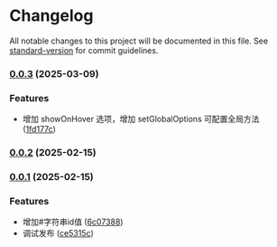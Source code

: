 # Changelog

All notable changes to this project will be documented in this file. See [standard-version](https://github.com/conventional-changelog/standard-version) for commit guidelines.

### [0.0.3](https://github.com/cdxxiaomao/resize-element/compare/v0.0.2...v0.0.3) (2025-03-09)


### Features

* 增加 showOnHover 选项，增加 setGlobalOptions 可配置全局方法 ([1fd177c](https://github.com/cdxxiaomao/resize-element/commit/1fd177c9f8868be4159d983c08588bf71c3dbbe0))

### [0.0.2](https://github.com/cdxxiaomao/resize-element/compare/v0.0.1...v0.0.2) (2025-02-15)

### [0.0.1](https://github.com/cdxxiaomao/resize-element/compare/v1.0.0...v0.0.1) (2025-02-15)


### Features

* 增加#字符串id值 ([6c07388](https://github.com/cdxxiaomao/resize-element/commit/6c07388d4e76e2141fe6954d7e419453ad7f5e3d))
* 调试发布 ([ce5315c](https://github.com/cdxxiaomao/resize-element/commit/ce5315c52468421fc6639044aacdb477c71bea4f))
